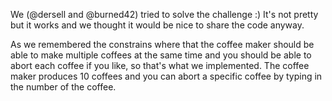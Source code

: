 We (@dersell and @burned42) tried to solve the challenge :)
It's not pretty but it works and we thought it would be nice to share
the code anyway.

As we remembered the constrains where that the coffee maker should be
able to make multiple coffees at the same time and you should be able
to abort each coffee if you like, so that's what we implemented. The
coffee maker produces 10 coffees and you can abort a specific coffee by
typing in the number of the coffee.

